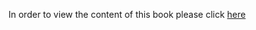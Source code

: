 In order to view the content of this book please click [here](https://libdash.github.io/DASH_R_programming)
